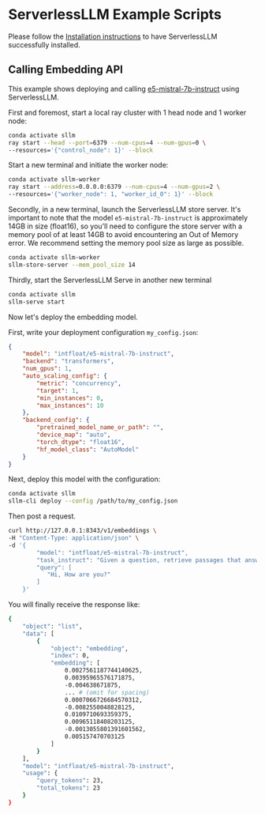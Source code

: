 # ServerlessLLM Example Scripts
Please follow the [Installation instructions](https://serverlessllm.github.io/docs/stable/getting_started/installation) to have ServerlessLLM successfully installed.
## Calling Embedding API
This example shows deploying and calling [e5-mistral-7b-instruct](https://huggingface.co/intfloat/e5-mistral-7b-instruct) using ServerlessLLM.

First and foremost, start a local ray cluster with 1 head node and 1 worker node:
```bash
conda activate sllm
ray start --head --port=6379 --num-cpus=4 --num-gpus=0 \
--resources='{"control_node": 1}' --block
```
Start a new terminal and initiate the worker node:
```bash
conda activate sllm-worker
ray start --address=0.0.0.0:6379 --num-cpus=4 --num-gpus=2 \
--resources='{"worker_node": 1, "worker_id_0": 1}' --block
```
Secondly, in a new terminal, launch the ServerlessLLM store server. It's important to note that the model `e5-mistral-7b-instruct` is approximately 14GB in size (float16), so you'll need to configure the store server with a memory pool of at least 14GB to avoid encountering an Out of Memory error. We recommend setting the memory pool size as large as possible.
```bash
conda activate sllm-worker
sllm-store-server --mem_pool_size 14
```
Thirdly, start the ServerlessLLM Serve in another new terminal
```bash
conda activate sllm
sllm-serve start
```
Now let's deploy the embedding model.

First, write your deployment configuration `my_config.json`:
```json
{
    "model": "intfloat/e5-mistral-7b-instruct",
    "backend": "transformers",
    "num_gpus": 1,
    "auto_scaling_config": {
        "metric": "concurrency",
        "target": 1,
        "min_instances": 0,
        "max_instances": 10
    },
    "backend_config": {
        "pretrained_model_name_or_path": "",
        "device_map": "auto",
        "torch_dtype": "float16",
        "hf_model_class": "AutoModel"
    }
}
```
Next, deploy this model with the configuration:
```bash
conda activate sllm
sllm-cli deploy --config /path/to/my_config.json
```
Then post a request.
```bash
curl http://127.0.0.1:8343/v1/embeddings \
-H "Content-Type: application/json" \
-d '{
        "model": "intfloat/e5-mistral-7b-instruct",
        "task_instruct": "Given a question, retrieve passages that answer the question",
        "query": [
           "Hi, How are you?"
        ]
    }'
```
You will finally receive the response like:
```bash
{
    "object": "list",
    "data": [
        {
            "object": "embedding",
            "index": 0,
            "embedding": [
                0.0027561187744140625,
                0.00395965576171875,
                -0.004638671875,
                ... # (omit for spacing)
                0.0007066726684570312,
                -0.0082550048828125,
                0.0109710693359375,
                0.00965118408203125,
                -0.0013055801391601562,
                0.005157470703125
            ]
        }
    ],
    "model": "intfloat/e5-mistral-7b-instruct",
    "usage": {
        "query_tokens": 23,
        "total_tokens": 23
    }
}
```

